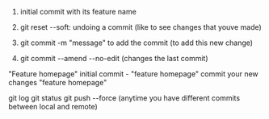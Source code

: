 1. initial commit with its feature name

2. git reset --soft: undoing a commit (like to see changes that youve made)

3. git commit -m "message" to add the commit (to add this new change)

4. git commit --amend --no-edit (changes the last commit)

"Feature homepage"
initial commit - "feature homepage"
commit your new changes "feature homepage"

git log
git status
git push --force (anytime you have different commits between local and remote)
